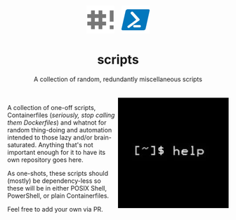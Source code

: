 <div align='center'>
    <img alt='Shebang'         src='.assets/shebang.png'    width='64'>
    &nbsp;&nbsp;
    <img alt='Powershell Logo' src='.assets/powershell.png' width='64'>
</div>

<div align='center'><h1>scripts</h1></div>
<div align='center'>A collection of random, redundantly miscellaneous scripts</div>
<br>
<br>
<img src='.assets/help.jpg' align='right'>

A collection of one-off scripts,  Containerfiles (_seriously, stop calling them
Dockerfiles_) and  whatnot for  random thing-doing  and automation  intended to
those lazy and/or brain-saturated. Anything that's not important enough for it
to have its own repository goes here.

As one-shots, these  scripts should (mostly) be dependency-less  so these will
be in either POSIX Shell, PowerShell, or plain Containerfiles.

Feel free to add your own via PR.

